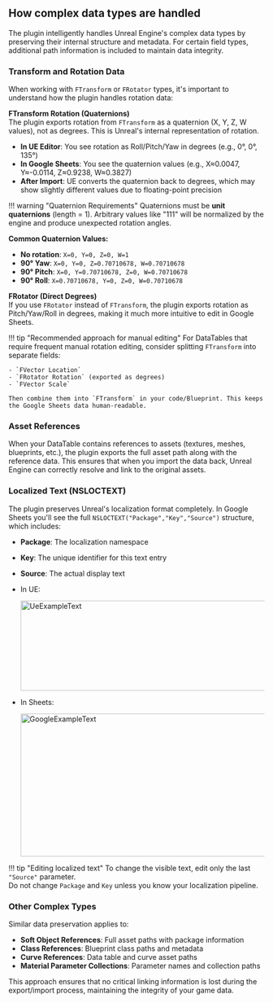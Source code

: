 ## How complex data types are handled

The plugin intelligently handles Unreal Engine's complex data types by preserving their internal structure and metadata. For certain field types, additional path information is included to maintain data integrity.

### Transform and Rotation Data

When working with `FTransform` or `FRotator` types, it's important to understand how the plugin handles rotation data:

**FTransform Rotation (Quaternions)**  
The plugin exports rotation from `FTransform` as a quaternion (X, Y, Z, W values), not as degrees. This is Unreal's internal representation of rotation.

- **In UE Editor**: You see rotation as Roll/Pitch/Yaw in degrees (e.g., 0°, 0°, 135°)
- **In Google Sheets**: You see the quaternion values (e.g., X≈0.0047, Y≈-0.0114, Z≈0.9238, W≈0.3827)
- **After Import**: UE converts the quaternion back to degrees, which may show slightly different values due to floating-point precision

!!! warning "Quaternion Requirements"
    Quaternions must be **unit quaternions** (length = 1). Arbitrary values like "111" will be normalized by the engine and produce unexpected rotation angles.

**Common Quaternion Values:**

- **No rotation**: `X=0, Y=0, Z=0, W=1`
- **90° Yaw**: `X=0, Y=0, Z=0.70710678, W=0.70710678`
- **90° Pitch**: `X=0, Y=0.70710678, Z=0, W=0.70710678`
- **90° Roll**: `X=0.70710678, Y=0, Z=0, W=0.70710678`

**FRotator (Direct Degrees)**  
If you use `FRotator` instead of `FTransform`, the plugin exports rotation as Pitch/Yaw/Roll in degrees, making it much more intuitive to edit in Google Sheets.

!!! tip "Recommended approach for manual editing"
    For DataTables that require frequent manual rotation editing, consider splitting `FTransform` into separate fields:
    
    - `FVector Location`
    - `FRotator Rotation` (exported as degrees)
    - `FVector Scale`
    
    Then combine them into `FTransform` in your code/Blueprint. This keeps the Google Sheets data human-readable.

### Asset References
When your DataTable contains references to assets (textures, meshes, blueprints, etc.), the plugin exports the full asset path along with the reference data. This ensures that when you import the data back, Unreal Engine can correctly resolve and link to the original assets.

### Localized Text (NSLOCTEXT)
The plugin preserves Unreal's localization format completely. In Google Sheets you'll see the full `NSLOCTEXT("Package","Key","Source")` structure, which includes:

- **Package**: The localization namespace
- **Key**: The unique identifier for this text entry  
- **Source**: The actual display text

- In UE:

  <img width="707" height="177" alt="UeExampleText" src="https://github.com/user-attachments/assets/e5937901-a201-4ff6-9a2f-2598d580b3d0" />

- In Sheets:  
  
  <img width="872" height="281" alt="GoogleExampleText" src="https://github.com/user-attachments/assets/4e4f79bb-4891-4183-b81c-c076df086290" />

!!! tip "Editing localized text"
    To change the visible text, edit only the last `"Source"` parameter.  
    Do not change `Package` and `Key` unless you know your localization pipeline.

### Other Complex Types
Similar data preservation applies to:

- **Soft Object References**: Full asset paths with package information
- **Class References**: Blueprint class paths and metadata
- **Curve References**: Data table and curve asset paths
- **Material Parameter Collections**: Parameter names and collection paths

This approach ensures that no critical linking information is lost during the export/import process, maintaining the integrity of your game data.
